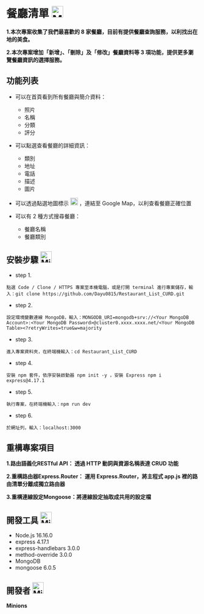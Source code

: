 # 餐廳清單 <img src="https://stickershop.line-scdn.net/stickershop/v1/sticker/425269463/iPhone/sticker_animation@2x.png" alt="Minions" title="Minions Restaurant" width='30' height='30'/>

**1.本次專案收集了我們最喜歡的 8 家餐廳，目前有提供餐廳查詢服務，以利找出在地的美食。**

**2.本次專案增加「新增」、「刪除」及「修改」餐廳資料等 3 項功能，提供更多瀏覽餐廳資訊的選擇服務。**

## 功能列表

* 可以在首頁看到所有餐廳與簡介資料：

  * 照片
  * 名稱
  * 分類
  * 評分

* 可以點選查看餐廳的詳細資訊：

  * 類別
  * 地址
  * 電話
  * 描述
  * 圖片

* 可以透過點選地圖標示 <img src="https://upload.wikimedia.org/wikipedia/commons/9/91/Font_Awesome_5_solid_map-marked-alt.svg" width="20" height="20"> ，連結至 Google Map，以利查看餐廳正確位置

* 可以有 2 種方式搜尋餐廳：
  * 餐廳名稱
  * 餐廳類別
 
## 安裝步驟 <img src="https://octodex.github.com/images/minion.png" alt="Minions" title="Minions" width='30px' height='30px'/>
* step 1.
```
點選 Code / Clone / HTTPS 專案至本機電腦，或是打開 terminal 進行專案儲存，輸入：git clone https://github.com/Dayu0815/Restaurant_List_CURD.git
```
* step 2. 
```
設定環境變數連線 MongoDB，輸入：MONGODB_URI=mongodb+srv://<Your MongoDB Account>:<Your MongoDB Password>@cluster0.xxxx.xxxx.net/<Your MongoDB Table><?retryWrites=true&w=majority
```
* step 3. 
```
進入專案資料夾，在終端機輸入：cd Restaurant_List_CURD
```
* step 4.
```
安裝 npm 套件，依序安裝啟動器 npm init -y ，安裝 Express npm i express@4.17.1
```
* step 5. 
```
執行專案，在終端機輸入：npm run dev
```
* step 6.
```
於網址列，輸入：localhost:3000
```

## 重構專案項目
**1.路由語義化RESTful API： 透過 HTTP 動詞與資源名稱表達 CRUD 功能**

**2.重構路由器Express.Router： 運用 Express.Router，將主程式 app.js 裡的路由清單分離成獨立路由器**

**3.重構連線設定Mongoose：將連線設定抽取成共用的設定檔**

## 開發工具 <img src="https://stickershop.line-scdn.net/stickershop/v1/sticker/179854889/iPhone/sticker_animation@2x.png" alt="Minions" title="Minions" width='30px' height='30px'/>
- Node.js 16.16.0
- express 4.17.1
- express-handlebars 3.0.0
- method-override 3.0.0
- MongoDB
- mongoose 6.0.5

## 開發者 <img src="https://stickershop.line-scdn.net/stickershop/v1/sticker/425269466/iPhone/sticker_animation@2x.png" alt="Minions" title="Minions" width='30px' height='30px'/>
**Minions** 
